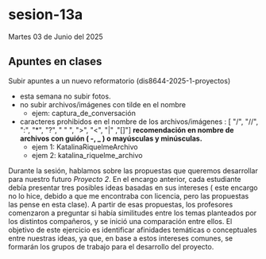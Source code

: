 # sesion-13a


Martes 03 de Junio del 2025

## Apuntes en clases

Subir apuntes a un nuevo reformatorio (dis8644-2025-1-proyectos)
- esta semana no subir fotos.
- no subir archivos/imágenes con tilde en el nombre
    - ejem: captura_de_conversación
- caracteres prohibidos en el nombre de los archivos/imágenes : [ "/", "//", ":", "*", "?", " " ", ">", "<", "|" ,"[]"] **recomendación en nombre de archivos con guión ( -, _ ) o mayúsculas y minúsculas.**
    - ejem 1: KatalinaRiquelmeArchivo
    - ejem 2: katalina_riquelme_archivo
 
Durante la sesión, hablamos sobre las propuestas que queremos desarrollar para nuestro futuro *Proyecto 2*. En el encargo anterior, cada estudiante debía presentar tres posibles ideas basadas en sus intereses ( este encargo no lo hice, debido a que me encontraba con licencia, pero las propuestas las pense en esta clase). A partir de esas propuestas, los profesores comenzaron a preguntar si había similitudes entre los temas planteados por los distintos compañeros, y se inició una comparación entre ellos. El objetivo de este ejercicio es identificar afinidades temáticas o conceptuales entre nuestras ideas, ya que, en base a estos intereses comunes, se formarán los grupos de trabajo para el desarrollo del proyecto.
